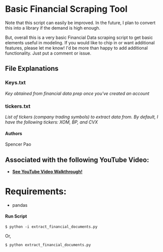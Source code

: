 # Basic Financial Scraping Tool
Note that this script can easily be improved. In the future, I plan to convert this into a library if the demand is high enough.

But, overall this is a very basic Financial Data scraping script to get basic elements useful in modeling. If you would like to chip in or want additional features, please let me know! I'd be more than happy to add additional functionality. Just put a comment or issue.

## File Explanations   
### Keys.txt
_Key obtained from financial data prep once you've created an account_
### tickers.txt
_List of tickers (company trading symbols) to extract data from. By default, I have the following tickers: XOM, BP, and CVX_

#### Authors
Spencer Pao

## Associated with the following YouTube Video:
- [**See YouTube Video Walkthrough!**](https://youtu.be/GGgNM7WanK8)

# Requirements:
- pandas


#### Run Script
```
$ python -i extract_financial_documents.py
```
Or,
```
$ python extract_financial_documents.py
```
